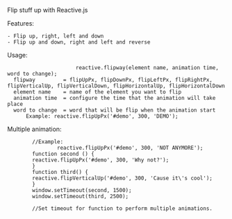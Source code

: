 Flip stuff up with Reactive.js 

  Features:
  
    - Flip up, right, left and down
    - Flip up and down, right and left and reverse
  Usage:
  
                          reactive.flipway(element name, animation time, word to change);
      flipway         = flipUpPx, flipDownPx, flipLeftPx, flipRightPx, flipVerticalUp, flipVerticalDown, flipHorizontalUp, flipHorizontalDown
      element name    = name of the element you want to flip
      animation time  = configure the time that the animation will take place
      word to change  = word that will be flip when the animation start
          Example: reactive.flipUpPx('#demo', 300, 'DEMO');
          
  Multiple animation:
  
  			//Example:
  					reactive.flipUpPx('#demo', 300, 'NOT ANYMORE');
            function second () {
            reactive.flipUpPx('#demo', 300, 'Why not?');
            }
            function third() {
            reactive.flipVerticalUp('#demo', 300, 'Cause it\'s cool');
            }
            window.setTimeout(second, 1500);
            window.setTimeout(third, 2500);
       
            //Set timeout for function to perform multiple animations.
  
